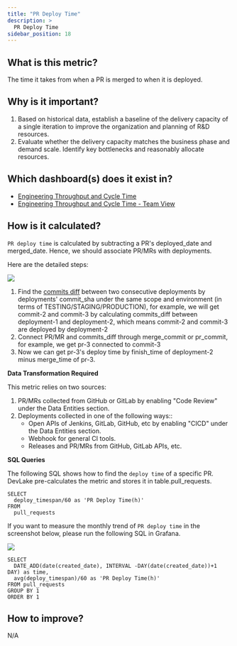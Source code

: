 ```yaml
---
title: "PR Deploy Time"
description: >
  PR Deploy Time
sidebar_position: 18
---
```


## What is this metric? 
The time it takes from when a PR is merged to when it is deployed.

## Why is it important?
1. Based on historical data, establish a baseline of the delivery capacity of a single iteration to improve the organization and planning of R&D resources.
2. Evaluate whether the delivery capacity matches the business phase and demand scale. Identify key bottlenecks and reasonably allocate resources.

## Which dashboard(s) does it exist in?
- [Engineering Throughput and Cycle Time](/livedemo/EngineeringLeads/EngineeringThroughputAndCycleTime)
- [Engineering Throughput and Cycle Time - Team View](/livedemo/EngineeringLeads/EngineeringThroughputAndCycleTimeTeamView)

## How is it calculated?
`PR deploy time` is calculated by subtracting a PR's deployed_date and merged_date. Hence, we should associate PR/MRs with deployments.

Here are the detailed steps:

![](/img/Metrics/pr-commit-deployment-relation.png)

1. Find the [commits diff](https://devlake.apache.org/docs/Plugins/refdiff/) between two consecutive deployments by deployments' commit_sha 
under the same scope and environment (in terms of TESTING/STAGING/PRODUCTION),
     for example, we will get commit-2 and commit-3 by calculating commits_diff between deployment-1 and deployment-2, which means commit-2 and commit-3 are deployed by deployment-2 
2. Connect PR/MR and commits_diff through merge_commit or pr_commit, for example, 
we get pr-3 connected to commit-3
3. Now we can get pr-3's deploy time by finish_time of deployment-2 minus merge_time of pr-3.

<b>Data Transformation Required</b>

This metric relies on two sources:
1. PR/MRs collected from GitHub or GitLab by enabling "Code Review" under the Data Entities section.
2. Deployments collected in one of the following ways::
   - Open APIs of Jenkins, GitLab, GitHub, etc by enabling "CICD" under the Data Entities section.
   - Webhook for general CI tools.
   - Releases and PR/MRs from GitHub, GitLab APIs, etc.


<b>SQL Queries</b>

The following SQL shows how to find the `deploy time` of a specific PR. DevLake pre-calculates the metric and stores it in table.pull_requests.

```
SELECT
  deploy_timespan/60 as 'PR Deploy Time(h)'
FROM
  pull_requests
```


If you want to measure the monthly trend of `PR deploy time` in the screenshot below, please run the following SQL in Grafana. 

![](/img/Metrics/pr-deploy-time-monthly.png)

```
SELECT 
  DATE_ADD(date(created_date), INTERVAL -DAY(date(created_date))+1 DAY) as time,
  avg(deploy_timespan)/60 as 'PR Deploy Time(h)'
FROM pull_requests
GROUP BY 1
ORDER BY 1
```

## How to improve?
N/A

